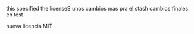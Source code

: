 
this specified the licenseS
unos cambios mas pra el stash
cambios finales en test

nueva licencia MIT